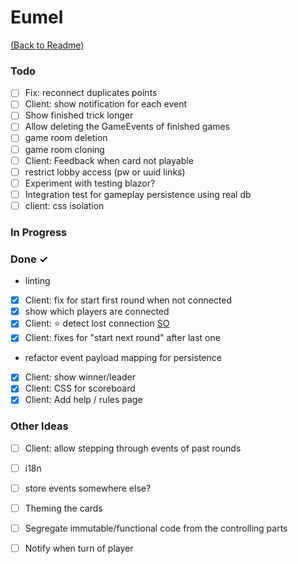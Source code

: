 # Eumel

[(Back to Readme)](readme.md)

### Todo

- [ ] Fix: reconnect duplicates points  
- [ ] Client: show notification for each event  
- [ ] Show finished trick longer  
- [ ] Allow deleting the GameEvents of finished games  
- [ ] game room deletion  
- [ ] game room cloning  
- [ ] Client: Feedback when card not playable  
- [ ] restrict lobby access (pw or uuid links)  
- [ ] Experiment with testing blazor?  
- [ ] Integration test for gameplay persistence using real db  
- [ ] client: css isolation  

### In Progress


### Done ✓

- linting  
- [x] Client: fix for start first round when not connected  
- [x] show which players are connected  
- [x] Client: ⭐ detect lost connection [SO](https://stackoverflow.com/questions/66281695/signalr-the-sendcoreasync-method-cannot-be-called-if-the-connection-is-not-ac)  
- [x] Client: fixes for "start next round" after last one  
- refactor event payload mapping for persistence  
- [x] Client: show winner/leader  
- [x] Client: CSS for scoreboard  
- [x] Client: Add help / rules page  

### Other Ideas

- [ ] Client: allow stepping through events of past rounds  
- [ ] i18n  
- [ ] store events somewhere else?  
- [ ] Theming the cards  
- [ ] Segregate immutable/functional code from the controlling parts  
- [ ] Notify when turn of player  

